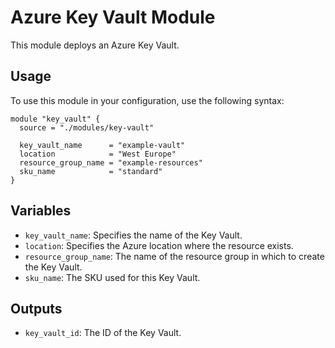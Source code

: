 # Azure Key Vault Module

This module deploys an Azure Key Vault.

## Usage

To use this module in your configuration, use the following syntax:

```hcl
module "key_vault" {
  source = "./modules/key-vault"

  key_vault_name      = "example-vault"
  location            = "West Europe"
  resource_group_name = "example-resources"
  sku_name            = "standard"
}
```

## Variables

- `key_vault_name`: Specifies the name of the Key Vault.
- `location`: Specifies the Azure location where the resource exists.
- `resource_group_name`: The name of the resource group in which to create the Key Vault.
- `sku_name`: The SKU used for this Key Vault.

## Outputs

- `key_vault_id`: The ID of the Key Vault.
